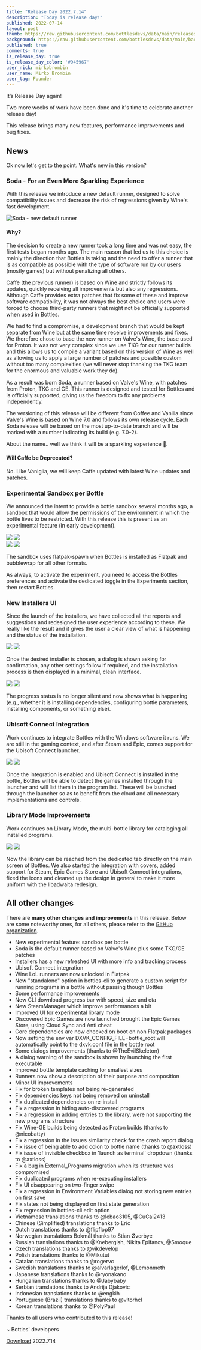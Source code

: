 ```yaml
---
title: "Release Day 2022.7.14"
description: "Today is release day!"
published: 2022-07-14
layout: post
thumb: https://raw.githubusercontent.com/bottlesdevs/data/main/releases/2022.7.14/release-day.png
background: https://raw.githubusercontent.com/bottlesdevs/data/main/backgrounds/2022.7.14.png
published: true
comments: true
is_release_day: true
is_release_day_color: '#945967'
user_nick: mirkobrombin
user_name: Mirko Brombin
user_tag: Founder
---
```


It’s Release Day again!

Two more weeks of work have been done and it's time to celebrate another release day!

This release brings many new features, performance improvements and bug fixes.

## News
Ok now let's get to the point. What's new in this version?

### Soda - For an Even More Sparkling Experience
With this release we introduce a new default runner, designed to solve 
compatibility issues and decrease the risk of regressions given by Wine's 
fast development.

![Soda - new default runner](/uploads/bottles-soda-cover.png)

#### Why?
The decision to create a new runner took a long time and was not easy, the 
first tests began months ago. The main reason that led us to this choice is 
mainly the direction that Bottles is taking and the need to offer a runner 
that is as compatible as possible with the type of software run by our users 
(mostly games) but without penalizing all others.

Caffe (the previous runner) is based on Wine and strictly follows its updates, 
quickly receiving all improvements but also any regressions. Although Caffe 
provides extra patches that fix some of these and improve software 
compatibility, it was not always the best choice and users were forced to 
choose third-party runners that might not be officially supported when used 
in Bottles.

We had to find a compromise, a development branch that would be kept separate 
from Wine but at the same time receive improvements and fixes. We therefore 
chose to base the new runner on Valve's Wine, the base used for Proton. It was 
not very complex since we use TKG for our runner builds and this allows us to 
compile a variant based on this version of Wine as well as allowing us to 
apply a large number of patches and possible custom without too many 
complexities (we will never stop thanking the TKG team for the enormous and 
valuable work they do).

As a result was born Soda, a runner based on Valve's Wine, with patches from 
Proton, TKG and GE. This runner is designed and tested for Bottles and is 
officially supported, giving us the freedom to fix any problems independently.

The versioning of this release will be different from Coffee and Vanilla since 
Valve's Wine is based on Wine 7.0 and follows its own release cycle. Each 
Soda release will be based on the most up-to-date branch and will be marked 
with a number indicating its build (e.g. 7.0-2).

About the name.. well we think it will be a sparkling experience 👀.

#### Will Caffe be Deprecated?
No. Like Vaniglia, we will keep Caffe updated with latest Wine updates and
patches.

### Experimental Sandbox per Bottle
We announced the intent to provide a bottle sandbox several months ago, a 
sandbox that would allow the permissions of the environment in which the 
bottle lives to be restricted. With this release this is present as an 
experimental feature (in early development).

<div class="grid-pics">
    <img tooltip="Bottles Steam Proton bottle" class="on-light" src="/uploads/bottles-sandbox-per-bottle.png" />
    <img tooltip="Bottles Steam Proton bottle (dark)" class="on-light" src="/uploads/bottles-sandbox-per-bottle-settings.png" />
</div>

<div class="grid-pics">
    <img tooltip="Bottles Steam Proton bottle" class="on-dark" src="/uploads/bottles-sandbox-per-bottle-dark.png" />
    <img tooltip="Bottles Steam Proton bottle (dark)" class="on-dark" src="/uploads/bottles-sandbox-per-bottle-settings-dark.png" />
</div>

The sandbox uses flatpak-spawn when Bottles is installed as Flatpak and 
bubblewrap for all other formats.

As always, to activate the experiment, you need to access the Bottles 
preferences and activate the dedicated toggle in the Experiments section, then 
restart Bottles.

### New Installers UI
Since the launch of the installers, we have collected all the reports and 
suggestions and redesigned the user experience according to these. We really
like the result and it gives the user a clear view of what is happening and 
the status of the installation.

<img tooltip="Bottles Installers Refresh UI" class="on-light" src="/uploads/bottles-installers-ui-refresh.png" />
<img tooltip="Bottles Installers Refresh UI (dark)" class="on-dark" src="/uploads/bottles-installers-ui-refresh-dark.png" />

Once the desired installer is chosen, a dialog is shown asking for confirmation, 
any other settings follow if required, and the installation process is then 
displayed in a minimal, clean interface.

<img tooltip="Bottles Installers Refresh UI - installing" class="on-light" src="/uploads/bottles-installers-ui-refresh-installing.png" />
<img tooltip="Bottles Installers Refresh UI - installing (dark)" class="on-dark" src="/uploads/bottles-installers-ui-refresh-installing-dark.png" />

The progress status is no longer silent and now shows what is happening (e.g., 
whether it is installing dependencies, configuring bottle parameters, 
installing components, or something else).

### Ubisoft Connect Integration
Work continues to integrate Bottles with the Windows software it runs. We are
still in the gaming context, and after Steam and Epic, comes support for the
Ubisoft Connect launcher.

<img tooltip="Bottles Ubisoft Connect Integration" class="on-light" src="/uploads/bottles-ubisoft-integration.png" />
<img tooltip="Bottles Ubisoft Connect Integration (dark)" class="on-dark" src="/uploads/bottles-ubisoft-integration-dark.png" />

Once the integration is enabled and Ubisoft Connect is installed in the 
bottle, Bottles will be able to detect the games installed through the launcher 
and will list them in the program list. These will be launched through the 
launcher so as to benefit from the cloud and all necessary implementations and 
controls.

### Library Mode Improvements
Work continues on Library Mode, the multi-bottle library for cataloging all 
installed programs.

<img tooltip="Bottles Library Mode Improvements" class="on-light" src="/uploads/bottles-library-mode-refresh.png" />
<img tooltip="Bottles Library Mode Improvements (dark)" class="on-dark" src="/uploads/bottles-library-mode-refresh-dark.png" />

Now the library can be reached from the dedicated tab directly on the main 
screen of Bottles. We also started the integration with covers, added support 
for Steam, Epic Games Store and Ubisoft Connect integrations, fixed the icons 
and cleaned up the design in general to make it more uniform with the libadwaita
redesign.

## All other changes
There are **many other changes and improvements** in this release. Below are 
some noteworthy ones, for all others, please refer to the 
[GitHub organization](https://github.com/bottlesdevs).

* New experimental feature: sandbox per bottle
* Soda is the default runner based on Valve's Wine plus some TKG/GE patches
* Installers has a new refreshed UI with more info and tracking process
* Ubisoft Connect integration
* Wine LoL runners are now unlocked in Flatpak
* New "standalone" option in bottles-cli to generate a custom script for running programs in a bottle without passing though Bottles
* Some performance improvements
* New CLI download progress bar with speed, size and eta
* New SteamManager which improve performances a bit
* Improved UI for experimental library mode
* Discovered Epic Games are now launched brought the Epic Games Store, using Cloud Sync and Anti cheat
* Core dependencies are now checked on boot on non Flatpak packages
* Now setting the env var DXVK_CONFIG_FILE=bottle_root will automatically point to the dxvk.conf file in the bottle root
* Some dialogs improvements (thanks to @TheEvilSkeleton)
* A dialog warning of the sandbox is shown by launching the first executable
* Improved bottle template caching for smallest sizes
* Runners now show a description of their purpose and composition
* Minor UI improvements
* Fix for broken templates not being re-generated
* Fix dependencies keys not being removed on uninstall
* Fix duplicated dependencies on re-install
* Fix a regression in hiding auto-discovered programs
* Fix a regression in adding entries to the library, were not supporting the new programs structure
* Fix Wine-GE builds being detected as Proton builds (thanks to @nicobatty)
* Fix a regression in the issues similarity check for the crash report dialog
* Fix issue of being able to add colon to bottle name (thanks to @axtloss)
* Fix issue of invisible checkbox in 'launch as terminal' dropdown (thanks to @axtloss)
* Fix a bug in External_Programs migration when its structure was compromised
* Fix duplicated programs when re-executing installers
* Fix UI disappearing on two-finger swipe
* Fix a regression in Environment Variables dialog not storing new entries on first save
* Fix states not being displayed on first state generation
* Fix regression in bottles-cli edit option
* Vietnamese translations thanks to @lebao3105, @CuCai2413
* Chinese (Simplified) translations thanks to Eric
* Dutch translations thanks to @flipflop97
* Norwegian translations Bokmål thanks to Stian Øverbye
* Russian translations thanks to @Knebergish, Nikita Epifanov, @Smoque
* Czech translations thanks to @vikdevelop
* Polish translations thanks to @Mikutut
* Catalan translations thanks to @rogervc
* Swedish translations thanks to @alvarlagerlof, @Lemonmeth
* Japanese translations thanks to @ryonakano
* Hungarian translations thanks to @Jabybaby
* Serbian translations thanks to Andrija Djakovic
* Indonesian translations thanks to @engkih
* Portuguese (Brazil) translations thanks to @vitorhcl
* Korean translations thanks to @PolyPaul

Thanks to all users who contributed to this release!

~ Bottles' developers

<a class="button" href="/download" style="">Download</a> 2022.7.14

